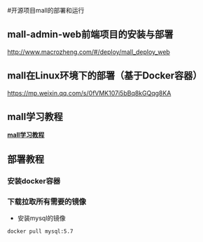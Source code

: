 #开源项目mall的部署和运行

## mall-admin-web前端项目的安装与部署
http://www.macrozheng.com/#/deploy/mall_deploy_web

## mall在Linux环境下的部署（基于Docker容器）
https://mp.weixin.qq.com/s/0fVMK107i5bBq8kGQqg8KA

## mall学习教程
[**mall学习教程**](https://mp.weixin.qq.com/mp/appmsgalbum?__biz=MzU1Nzg4NjgyMw==&action=getalbum&album_id=1347208014788526081&scene=173&from_msgid=2247483764&from_itemidx=1&count=3#wechat_redirect)

## 部署教程
### 安装docker容器
### 下载拉取所有需要的镜像
- 安装mysql的镜像
```xml
docker pull mysql:5.7
```